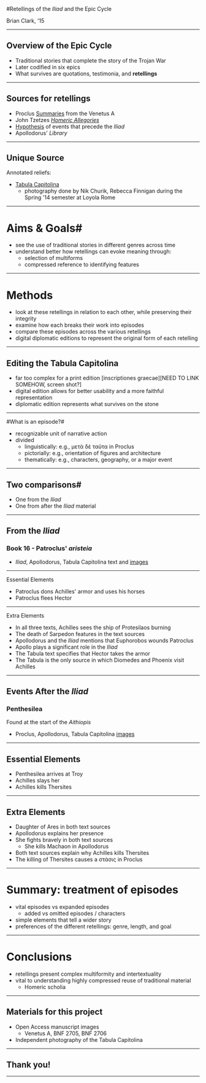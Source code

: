 #Retellings of the *Iliad* and the Epic Cycle

Brian Clark, '15

***

## Overview of the Epic Cycle ##



- Traditional stories that complete the story of the Trojan War
- Later codified in six epics 
- What survives are quotations, testimonia, and  **retellings**


***

## Sources for retellings ##


- Proclus [Summaries](http://www.homermultitext.org/hmt-digital/images?request=GetIIPMooViewer&urn=urn:cite:hmt:vaimg.VA006RN-0007) from the Venetus A
- John Tzetzes [*Homeric Allegories*](http://gallica.bnf.fr/ark:/12148/btv1b520005627/f22.zoom.r=.langFR)
- [Hypothesis](http://gallica.bnf.fr/ark:/12148/btv1b52500995q/f9.zoom.r=grec%202706.langFR) of events that precede the *Iliad*
- Apollodorus' *Library*

******

## Unique Source ##

Annotated reliefs:

- [Tabula Capitolina](http://shot.holycross.edu/eikon/tabulaeiliacae/Capitoline_1.jpg)
     - photography done by Nik Churik, Rebecca Finnigan during the Spring '14 semester at Loyola Rome

******

# Aims & Goals#



- see the use of traditional stories in different genres across time
- understand better how retellings can evoke meaning through:
    - selection of multiforms
    - compressed reference to identifying features



----

# Methods #


- look at these retellings in relation to each other, while preserving their integrity
- examine how each breaks their work into episodes
- compare these episodes across the various retellings
- digital diplomatic editions to represent the original form of each retelling

***

## Editing the Tabula Capitolina ##

- far too complex for a print edition [inscriptiones graecae][NEED TO LINK SOMEHOW, screen shot?]
- digital edition allows for better usability and a more faithful representation
- diplomatic edition represents what survives on the stone 



***


#What is an episode?#

- recognizable unit of narrative action
- divided 
    - linguistically: e.g., μετὰ δὲ ταῦτα in Proclus
    - pictorially:  e.g., orientation of figures and architecture
    - thematically: e.g., characters, geography, or a major event


***


## Two comparisons#

- One from the *Iliad*
- One from after the *Iliad* material

***

## From the *Iliad* ##



### Book 16 - Patroclus' *aristeia* ###



- *Iliad*, Apollodorus, Tabula Capitolina text and [images](http://shot.holycross.edu/eikon/tabulaeiliacae/Capitoline_9.jpg)


***
Essential Elements

- Patroclus dons Achilles' armor and uses his horses
- Patroclus flees Hector


***
Extra Elements

- In all three texts, Achilles sees the ship of Protesilaos burning
- The death of Sarpedon features in the text sources
- Apollodorus and the *Iliad* mentions that Euphorobos wounds Patroclus
- Apollo plays a significant role in the *Iliad*
- The Tabula text specifies that Hector takes the armor 
- The Tabula is the only source in which Diomedes and Phoenix visit Achilles


***

## Events After the *Iliad* ##



### Penthesilea ###



Found at the start of the *Aithiopis*

- Proclus, Apollodorus, Tabula Capitolina [images](http://shot.holycross.edu/eikon/tabulaeiliacae/Capitoline_8.jpg)



***

## Essential Elements

- Penthesilea arrives at Troy
-  Achilles slays her
-  Achilles kills Thersites 



***

## Extra Elements

- Daughter of Ares in both text sources
- Apollodorus explains her presence
- She fights bravely in both text sources
     - She kills Machaon in Apollodorus
- Both text sources explain why Achilles kills Thersites
- The killing of Thersites causes a στάσις in Proclus


***
# Summary: treatment of episodes #



- vital episodes vs expanded episodes
     - added vs omitted episodes / characters
-  simple elements that tell a wider story
- preferences of the different retellings:  genre, length, and goal

***


# Conclusions #

- retellings present complex multiformity and intertextuality
- vital to understanding highly compressed reuse of traditional material
     - Homeric scholia

***

## Materials for this project ##

- Open Access manuscript images
     - Venetus A, BNF 2705, BNF 2706
- Independent photography of the Tabula Capitolina

***

## Thank you! ##



***

